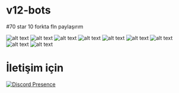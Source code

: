 # v12-bots
#70 star 10 forkta fln paylaşırım

![alt text](https://cdn.discordapp.com/attachments/975119663623196752/981873801530839060/unknown.png)
![alt text](https://cdn.discordapp.com/attachments/975119663623196752/981873924239392818/unknown.png)
![alt text](https://cdn.discordapp.com/attachments/975119663623196752/981874001196482570/unknown.png)
![alt text](https://cdn.discordapp.com/attachments/975119663623196752/981874712600805446/unknown.png)
![alt text](https://cdn.discordapp.com/attachments/981874119136137216/981874840803889202/unknown.png)
![alt text](https://cdn.discordapp.com/attachments/975119663623196752/981873801530839060/unknown.png)
![alt text](https://cdn.discordapp.com/attachments/981874531117449216/981874973176127550/unknown.png)
![alt text](https://cdn.discordapp.com/attachments/981874531117449216/981875237371150336/unknown.png)
![alt text](https://cdn.discordapp.com/attachments/981874531117449216/981875267414929438/unknown.png)



# İletişim için
[![Discord Presence](https://lanyard-profile-readme.vercel.app/api/482541644944506880)](https://discord.com/users/482541644944506880)
